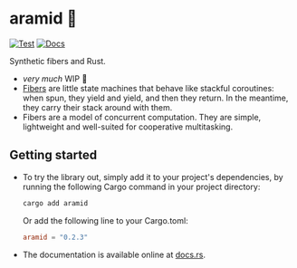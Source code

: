 # aramid 🧵

[![Test](https://github.com/mira-merkell/aramid/actions/workflows/test.yml/badge.svg?branch=main)](https://github.com/mira-merkell/aramid/actions/workflows/test.yml)
[![Docs](https://github.com/mira-merkell/aramid/actions/workflows/docs.yml/badge.svg?branch=main)](https://github.com/mira-merkell/aramid/actions/workflows/docs.yml)

Synthetic fibers and Rust.

- _very much_ WIP 🚧
- [Fibers][wikipedia-fibers] are little state machines that behave like stackful
  coroutines: when spun, they yield and yield, and then they return. In the
  meantime, they carry their stack around with them.
- Fibers are a model of concurrent computation. They are simple, lightweight and
  well-suited for cooperative multitasking.

## Getting started

- To try the library out, simply add it to your project's dependencies, by
  running the following Cargo command in your project directory:

  ```sh
  cargo add aramid
  ```

  Or add the following line to your Cargo.toml:

  ```toml
  aramid = "0.2.3"
  ```

- The documentation is available online at
  [docs.rs](https://docs.rs/aramid/latest/aramid/).

[wikipedia-fibers]: https://en.wikipedia.org/wiki/Fiber_(computer_science)
[milestone-presentable]: https://github.com/mira-merkell/aramid/milestone/1
